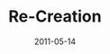 ---
layout: message
category: message
series: "The Story"
title: "Re-Creation"
date: 2011-05-14
audio-description: "Brian Tome talks about how the story ends."
audio: "http://s3.amazonaws.com/crossroadsaudiomessages/thestory08.mp3"
audio-title: "Re-Creation"
audio-duration: "55&#58;59"
program-description: "The Story&#58; Re-Creation Program"
program: "http://www.crossroads.net/players/media/hq/05_14-15_11Program.pdf"
program-title: "Re-Creation Program"
video-description: "Brian Tome talks about how the story ends."
video-title: "Re-Creation"
video: "https://s3.amazonaws.com/crossroadsvideomessages/thestory08.mp4"
---